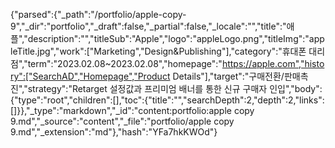 {"parsed":{"_path":"/portfolio/apple-copy-9","_dir":"portfolio","_draft":false,"_partial":false,"_locale":"","title":"애플","description":"","titleSub":"Apple","logo":"appleLogo.png","titleImg":"appleTitle.jpg","work":["Marketing","Design&Publishing"],"category":"휴대폰 대리점","term":"2023.02.08~2023.02.08","homepage":"https://apple.com","history":["SearchAD","Homepage","Product Details"],"target":"구매전환/판매촉진","strategy":"Retarget 설정값과 프리미엄 배너를 통한 신규 구매자 인입","body":{"type":"root","children":[],"toc":{"title":"","searchDepth":2,"depth":2,"links":[]}},"_type":"markdown","_id":"content:portfolio:apple copy 9.md","_source":"content","_file":"portfolio/apple copy 9.md","_extension":"md"},"hash":"YFa7hkKWOd"}